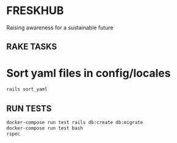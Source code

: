 # FRESKHUB
Raising awareness for a sustainable future


## RAKE TASKS
# Sort yaml files in config/locales
```bash
rails sort_yaml
```

## RUN TESTS
```bash
docker-compose run test rails db:create db:migrate
docker-compose run test bash
rspec
```
